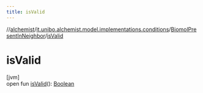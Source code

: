 ```yaml
---
title: isValid
---
```

//[alchemist](../../../index.html)/[it.unibo.alchemist.model.implementations.conditions](../index.html)/[BiomolPresentInNeighbor](index.html)/[isValid](is-valid.html)



# isValid



[jvm]\
open fun [isValid](is-valid.html)(): [Boolean](https://kotlinlang.org/api/latest/jvm/stdlib/kotlin/-boolean/index.html)





